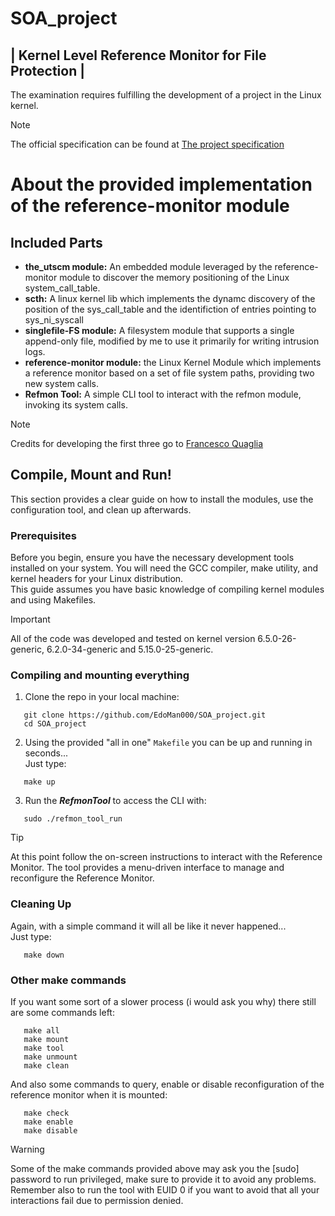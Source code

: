 # SOA_project 
## | Kernel Level Reference Monitor for File Protection | 

The examination requires fulfilling the development of a project in the Linux kernel.

> [!NOTE] 
> The official specification can be found at [The project specification](https://francescoquaglia.github.io/TEACHING/AOS/CURRENT/PROJECTS/project-specification-2023-2024.html)

# About the provided implementation of the reference-monitor module

## Included Parts
- **the_utscm module:** An embedded module leveraged by the reference-monitor module to discover the memory positioning of the Linux system_call_table.
- **scth:** A linux kernel lib  which implements the dynamc discovery of the position of the sys_call_table and the identifiction of entries pointing to sys_ni_syscall
- **singlefile-FS module:** A filesystem module that supports a single append-only file, modified by me to use it primarily for writing intrusion logs.
- **reference-monitor module:** the Linux Kernel Module which implements a reference monitor based on a set of file system paths, providing two new system calls.
- **Refmon Tool:** A simple CLI tool to interact with the refmon module, invoking its system calls.

> [!NOTE] 
> Credits for developing the first three go to [Francesco Quaglia](https://github.com/FrancescoQuaglia)

## Compile, Mount and Run!

This section provides a clear guide on how to install the modules, use the configuration tool, and clean up afterwards.

### Prerequisites
Before you begin, ensure you have the necessary development tools installed on your system. You will need the GCC compiler, make utility, and kernel headers for your Linux distribution. <br>
This guide assumes you have basic knowledge of compiling kernel modules and using Makefiles.<br>
> [!IMPORTANT] 
> All of the code was developed and tested on kernel version 6.5.0-26-generic, 6.2.0-34-generic and 5.15.0-25-generic.

### Compiling and mounting everything
1. Clone the repo in your local machine:
```shell
   git clone https://github.com/EdoMan000/SOA_project.git
   cd SOA_project
```

2. Using the provided "all in one" `Makefile` you can be up and running in seconds... <br> Just type:
```make
   make up
```

3. Run the **$Refmon Tool$** to access the CLI with:
```shell
   sudo ./refmon_tool_run
```
> [!TIP] 
> At this point follow the on-screen instructions to interact with the Reference Monitor. The tool provides a menu-driven interface to manage and reconfigure the Reference Monitor.

### Cleaning Up
Again, with a simple command it will all be like it never happened... <br> Just type:
```make
   make down
```

### Other make commands
If you want some sort of a slower process (i would ask you why) there still are some commands left:
```make
   make all
   make mount
   make tool
   make unmount
   make clean
```
And also some commands to query, enable or disable reconfiguration of the reference monitor when it is mounted:
```make
   make check
   make enable
   make disable
```

> [!WARNING] 
> Some of the make commands provided above may ask you the [sudo] password to run privileged, make sure to provide it to avoid any problems. Remember also to run the tool with EUID 0 if you want to avoid that all your interactions fail due to permission denied.  